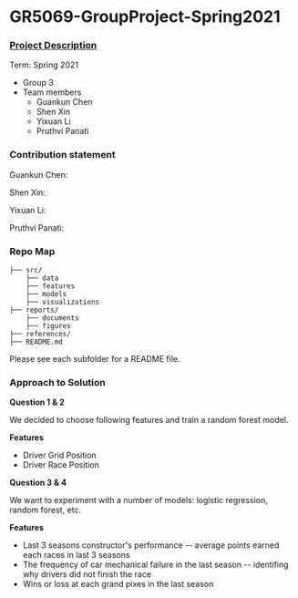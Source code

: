 # GR5069-GroupProject-Spring2021

### [Project Description](GR5069-GroupProject.pdf)

Term: Spring 2021

+ Group 3
+ Team members
	+ Guankun Chen
	+ Shen Xin
	+ Yixuan Li
	+ Pruthvi Panati
	
### Contribution statement

Guankun Chen: 

Shen Xin:  

Yixuan Li:

Pruthvi Panati:

### Repo Map
```
├── src/
	├── data
	├── features
	├── models
	├── visualizations
├── reports/
	├── documents
	├── figures
├── references/
├── README.md
```

Please see each subfolder for a README file.




### Approach to Solution

**Question 1 & 2** 

We decided to choose following features and train a random forest model.

**Features**

- Driver Grid Position
- Driver Race Position

**Question 3 & 4**

We want to experiment with a number of models: logistic regression, random forest, etc.

**Features**

- Last 3 seasons constructor's performance -- average points earned each races in last 3 seasons
- The frequency of car mechanical failure in the last season -- identifing why drivers did not finish the race
- Wins or loss at each grand pixes in the last season 

